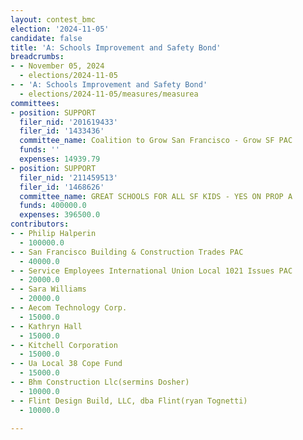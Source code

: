 ```yaml
---
layout: contest_bmc
election: '2024-11-05'
candidate: false
title: 'A: Schools Improvement and Safety Bond'
breadcrumbs:
- - November 05, 2024
  - elections/2024-11-05
- - 'A: Schools Improvement and Safety Bond'
  - elections/2024-11-05/measures/measurea
committees:
- position: SUPPORT
  filer_nid: '201619433'
  filer_id: '1433436'
  committee_name: Coalition to Grow San Francisco - Grow SF PAC
  funds: ''
  expenses: 14939.79
- position: SUPPORT
  filer_nid: '211459513'
  filer_id: '1468626'
  committee_name: GREAT SCHOOLS FOR ALL SF KIDS - YES ON PROP A
  funds: 400000.0
  expenses: 396500.0
contributors:
- - Philip Halperin
  - 100000.0
- - San Francisco Building & Construction Trades PAC
  - 40000.0
- - Service Employees International Union Local 1021 Issues PAC
  - 20000.0
- - Sara Williams
  - 20000.0
- - Aecom Technology Corp.
  - 15000.0
- - Kathryn Hall
  - 15000.0
- - Kitchell Corporation
  - 15000.0
- - Ua Local 38 Cope Fund
  - 15000.0
- - Bhm Construction Llc(sermins Dosher)
  - 10000.0
- - Flint Design Build, LLC, dba Flint(ryan Tognetti)
  - 10000.0

---
```



